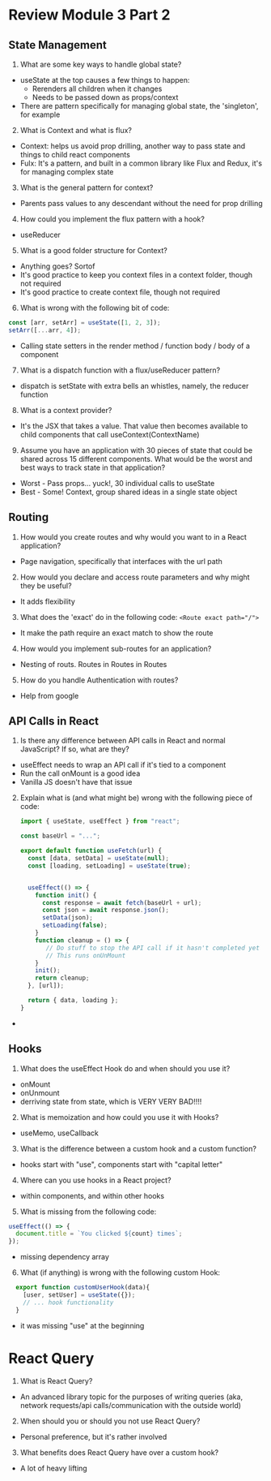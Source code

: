 # Review Module 3 Part 2

## State Management

1. What are some key ways to handle global state?

- useState at the top causes a few things to happen:
  - Rerenders all children when it changes
  - Needs to be passed down as props/context
- There are pattern specifically for managing global state, the 'singleton', for example

2. What is Context and what is flux?

- Context: helps us avoid prop drilling, another way to pass state and things to child react components
- Fulx: It's a pattern, and built in a common library like Flux and Redux, it's for managing complex state

3. What is the general pattern for context?

- Parents pass values to any descendant without the need for prop drilling

4. How could you implement the flux pattern with a hook?

- useReducer

5. What is a good folder structure for Context?

- Anything goes? Sortof
- It's good practice to keep you context files in a context folder, though not required
- It's good practice to create context file, though not required

6. What is wrong with the following bit of code:

```javascript
const [arr, setArr] = useState([1, 2, 3]);
setArr([...arr, 4]);
```

- Calling state setters in the render method / function body / body of a component

7. What is a dispatch function with a flux/useReducer pattern?

- dispatch is setState with extra bells an whistles, namely, the reducer function

8. What is a context provider?

- It's the JSX that takes a value. That value then becomes available to child components that call useContext(ContextName)

9. Assume you have an application with 30 pieces of state that could be shared across 15 different components. What would be the worst and best ways to track state in that application?

- Worst - Pass props... yuck!, 30 individual calls to useState
- Best - Some! Context, group shared ideas in a single state object

## Routing

1. How would you create routes and why would you want to in a React application?

- Page navigation, specifically that interfaces with the url path

2. How would you declare and access route parameters and why might they be useful?

- It adds flexibility

3. What does the 'exact' do in the following code: `<Route exact path="/">`

- It make the path require an exact match to show the route

4. How would you implement sub-routes for an application?

- Nesting of routs. Routes in Routes in Routes

5. How do you handle Authentication with routes?

- Help from google

## API Calls in React

1. Is there any difference between API calls in React and normal JavaScript? If so, what are they?

- useEffect needs to wrap an API call if it's tied to a component
- Run the call onMount is a good idea
- Vanilla JS doesn't have that issue

2. Explain what is (and what might be) wrong with the following piece of code:

   ```javascript
   import { useState, useEffect } from "react";

   const baseUrl = "...";

   export default function useFetch(url) {
     const [data, setData] = useState(null);
     const [loading, setLoading] = useState(true);


     useEffect(() => {
       function init() {
         const response = await fetch(baseUrl + url);
         const json = await response.json();
         setData(json);
         setLoading(false);
       }
       function cleanup = () => {
          // Do stuff to stop the API call if it hasn't completed yet
          // This runs onUnMount
       }
       init();
       return cleanup;
     }, [url]);

     return { data, loading };
   }
   ```

-

## Hooks

1. What does the useEffect Hook do and when should you use it?

- onMount
- onUnmount
- derriving state from state, which is VERY VERY BAD!!!!

2. What is memoization and how could you use it with Hooks?

- useMemo, useCallback

3. What is the difference between a custom hook and a custom function?

- hooks start with "use", components start with "capital letter"

4. Where can you use hooks in a React project?

- within components, and within other hooks

5. What is missing from the following code:

```javascript
useEffect(() => {
  document.title = `You clicked ${count} times`;
});
```

- missing dependency array

6. What (if anything) is wrong with the following custom Hook:

```javascript
  export function customUserHook(data){
    [user, setUser] = useState({});
    // ... hook functionality
  }
```

- it was missing "use" at the beginning

# React Query

1. What is React Query?

- An advanced library topic for the purposes of writing queries (aka, network requests/api calls/communication with the outside world)

2. When should you or should you not use React Query?

- Personal preference, but it's rather involved

3. What benefits does React Query have over a custom hook?

- A lot of heavy lifting
